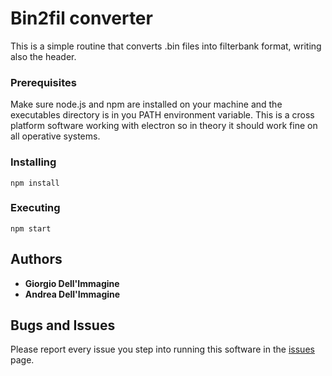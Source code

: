 # Bin2fil converter

This is a simple routine that converts .bin files into filterbank format, writing also the header.

### Prerequisites

Make sure node.js and npm are installed on your machine and the executables directory is in you PATH environment variable.
This is a cross platform software working with electron so in theory it should work fine on all operative systems.

### Installing
```
npm install
```
### Executing
```
npm start
```

## Authors

* **Giorgio Dell'Immagine**
* **Andrea Dell'Immagine**

## Bugs and Issues

Please report every issue you step into running this software in the [issues](https://github.com/gio54321/bin2fil/issues) page.
